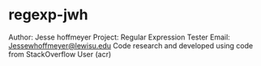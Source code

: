 # regexp-jwh
Author: Jesse hoffmeyer
Project: Regular Expression Tester
Email: Jessewhoffmeyer@lewisu.edu
Code research and developed using code from StackOverflow User (acr) 
